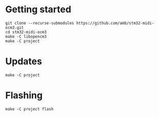 # Getting started
```
git clone --recurse-submodules https://github.com/amb/stm32-midi-ocm3.git
cd stm32-midi-ocm3
make -C libopencm3
make -C project
```

# Updates
```
make -C project
```

# Flashing
```
make -C project flash
```